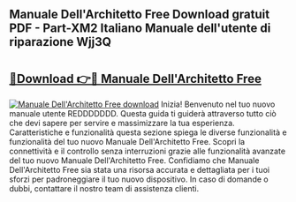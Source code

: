 ## Manuale Dell'Architetto Free Download gratuit PDF - Part-XM2 Italiano Manuale dell'utente di riparazione Wjj3Q

# <h2><a href="http://df9snv2.blite.top/?on=Manuale+Dell%27Architetto+Free">🔗Download 👉🔴 Manuale Dell'Architetto Free</a></h2>

[![Manuale Dell'Architetto Free download](https://i.imgur.com/lujVjoI.png)](http://df9snv2.blite.top/?on=Manuale+Dell%27Architetto+Free)
Inizia! Benvenuto nel tuo nuovo manuale utente REDDDDDDD. Questa guida ti guiderà attraverso tutto ciò che devi sapere per servire e massimizzare la tua esperienza. Caratteristiche e funzionalità questa sezione spiega le diverse funzionalità e funzionalità del tuo nuovo Manuale Dell'Architetto Free. Scopri la connettività e il controllo senza interruzioni grazie alle funzionalità avanzate del tuo nuovo Manuale Dell'Architetto Free. Confidiamo che Manuale Dell'Architetto Free sia stata una risorsa accurata e dettagliata per i tuoi sforzi per padroneggiare il tuo nuovo dispositivo. In caso di domande o dubbi, contattare il nostro team di assistenza clienti.
